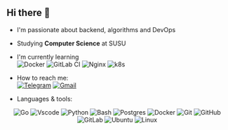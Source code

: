 ## Hi there 👋

- I'm passionate about backend, algorithms and DevOps
- Studying **Computer Science** at SUSU
- I'm currently learning <br>
  ![Docker](https://img.shields.io/badge/docker-%230db7ed.svg?style=for-the-badge&logo=docker&logoColor=white)
  ![GitLab CI](https://img.shields.io/badge/gitlab%20ci-%23181717.svg?style=for-the-badge&logo=gitlab&logoColor=white)
  ![Nginx](https://img.shields.io/badge/nginx-%23009639.svg?style=for-the-badge&logo=nginx&logoColor=white)
  ![k8s](https://img.shields.io/badge/kubernetes-326ce5.svg?&style=for-the-badge&logo=kubernetes&logoColor=white)

  
- How to reach me: <br>
[![Telegram](https://img.shields.io/badge/@zaycv-2CA5E0?&style=flat-square&logo=telegram&logoColor=white)](https://t.me/zaycv)
[![Gmail](https://img.shields.io/badge/alzaycevv@gmail.com-D14836?style=flat-square&logo=gmail&logoColor=white)](mailto:alzaycevv@gmail.com)


- Languages & tools:
<div align="center">
  
  ![Go](https://img.shields.io/badge/go-%2300ADD8.svg?style=for-the-badge&logo=go&logoColor=white)
  ![Vscode](https://img.shields.io/badge/vscode-0f0f0f?&style=for-the-badge&logo=vscode&logoColor=white)
  ![Python](https://img.shields.io/badge/Python-14354C?style=for-the-badge&logo=python&logoColor=white)
  ![Bash](https://img.shields.io/badge/bash-%23121011.svg?style=for-the-badge&logo=gnu-bash&logoColor=white)
  ![Postgres](https://img.shields.io/badge/postgres-%23316192.svg?style=for-the-badge&logo=postgresql&logoColor=white)
  ![Docker](https://img.shields.io/badge/docker-%230db7ed.svg?style=for-the-badge&logo=docker&logoColor=white)
  ![Git](https://img.shields.io/badge/git-%23F05033.svg?style=for-the-badge&logo=git&logoColor=white)
  ![GitHub](https://img.shields.io/badge/github-%23121011.svg?style=for-the-badge&logo=github&logoColor=white)
  ![GitLab](https://img.shields.io/badge/gitlab-%23181717.svg?style=for-the-badge&logo=gitlab&logoColor=white)
  ![Ubuntu](https://img.shields.io/badge/Ubuntu-E95420?style=for-the-badge&logo=ubuntu&logoColor=white)
  ![Linux](https://img.shields.io/badge/Linux-FCC624?style=for-the-badge&logo=linux&logoColor=black)
</div>
